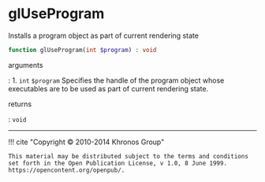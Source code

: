 # glUseProgram
Installs a program object as part of current rendering state

```php
function glUseProgram(int $program) : void
```

arguments

:    1. `int` `$program` Specifies the handle of the program object whose
    executables are to be used as part of current rendering state.

returns

:    `void` 

---
     

!!! cite "Copyright © 2010-2014 Khronos Group"

    This material may be distributed subject to the terms and conditions set forth in the Open Publication License, v 1.0, 8 June 1999. https://opencontent.org/openpub/.